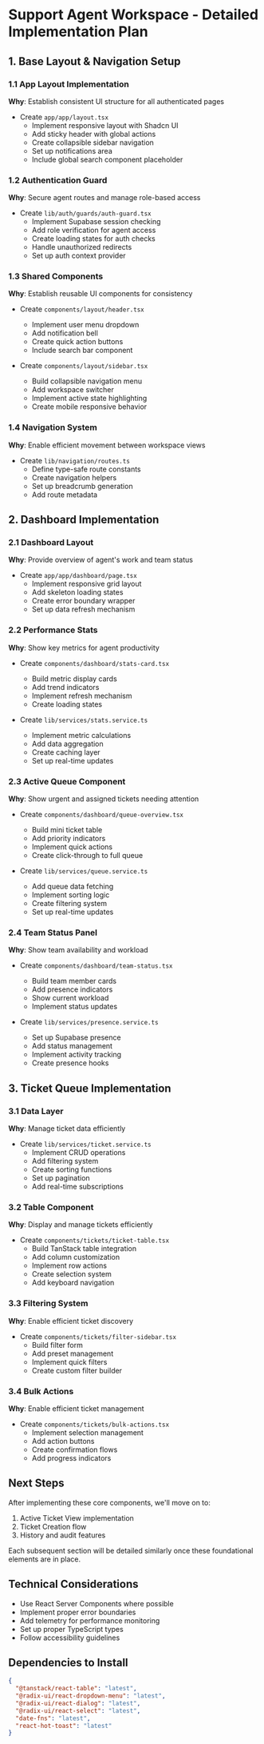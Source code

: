# Support Agent Workspace - Detailed Implementation Plan

## 1. Base Layout & Navigation Setup
### 1.1 App Layout Implementation
**Why**: Establish consistent UI structure for all authenticated pages
- Create `app/app/layout.tsx`
  - Implement responsive layout with Shadcn UI
  - Add sticky header with global actions
  - Create collapsible sidebar navigation
  - Set up notifications area
  - Include global search component placeholder

### 1.2 Authentication Guard
**Why**: Secure agent routes and manage role-based access
- Create `lib/auth/guards/auth-guard.tsx`
  - Implement Supabase session checking
  - Add role verification for agent access
  - Create loading states for auth checks
  - Handle unauthorized redirects
  - Set up auth context provider

### 1.3 Shared Components
**Why**: Establish reusable UI components for consistency
- Create `components/layout/header.tsx`
  - Implement user menu dropdown
  - Add notification bell
  - Create quick action buttons
  - Include search bar component

- Create `components/layout/sidebar.tsx`
  - Build collapsible navigation menu
  - Add workspace switcher
  - Implement active state highlighting
  - Create mobile responsive behavior

### 1.4 Navigation System
**Why**: Enable efficient movement between workspace views
- Create `lib/navigation/routes.ts`
  - Define type-safe route constants
  - Create navigation helpers
  - Set up breadcrumb generation
  - Add route metadata

## 2. Dashboard Implementation
### 2.1 Dashboard Layout
**Why**: Provide overview of agent's work and team status
- Create `app/app/dashboard/page.tsx`
  - Implement responsive grid layout
  - Add skeleton loading states
  - Create error boundary wrapper
  - Set up data refresh mechanism

### 2.2 Performance Stats
**Why**: Show key metrics for agent productivity
- Create `components/dashboard/stats-card.tsx`
  - Build metric display cards
  - Add trend indicators
  - Implement refresh mechanism
  - Create loading states

- Create `lib/services/stats.service.ts`
  - Implement metric calculations
  - Add data aggregation
  - Create caching layer
  - Set up real-time updates

### 2.3 Active Queue Component
**Why**: Show urgent and assigned tickets needing attention
- Create `components/dashboard/queue-overview.tsx`
  - Build mini ticket table
  - Add priority indicators
  - Implement quick actions
  - Create click-through to full queue

- Create `lib/services/queue.service.ts`
  - Add queue data fetching
  - Implement sorting logic
  - Create filtering system
  - Set up real-time updates

### 2.4 Team Status Panel
**Why**: Show team availability and workload
- Create `components/dashboard/team-status.tsx`
  - Build team member cards
  - Add presence indicators
  - Show current workload
  - Implement status updates

- Create `lib/services/presence.service.ts`
  - Set up Supabase presence
  - Add status management
  - Implement activity tracking
  - Create presence hooks

## 3. Ticket Queue Implementation
### 3.1 Data Layer
**Why**: Manage ticket data efficiently
- Create `lib/services/ticket.service.ts`
  - Implement CRUD operations
  - Add filtering system
  - Create sorting functions
  - Set up pagination
  - Add real-time subscriptions

### 3.2 Table Component
**Why**: Display and manage tickets efficiently
- Create `components/tickets/ticket-table.tsx`
  - Build TanStack table integration
  - Add column customization
  - Implement row actions
  - Create selection system
  - Add keyboard navigation

### 3.3 Filtering System
**Why**: Enable efficient ticket discovery
- Create `components/tickets/filter-sidebar.tsx`
  - Build filter form
  - Add preset management
  - Implement quick filters
  - Create custom filter builder

### 3.4 Bulk Actions
**Why**: Enable efficient ticket management
- Create `components/tickets/bulk-actions.tsx`
  - Implement selection management
  - Add action buttons
  - Create confirmation flows
  - Add progress indicators

## Next Steps
After implementing these core components, we'll move on to:
1. Active Ticket View implementation
2. Ticket Creation flow
3. History and audit features

Each subsequent section will be detailed similarly once these foundational elements are in place.

## Technical Considerations
- Use React Server Components where possible
- Implement proper error boundaries
- Add telemetry for performance monitoring
- Set up proper TypeScript types
- Follow accessibility guidelines

## Dependencies to Install
```json
{
  "@tanstack/react-table": "latest",
  "@radix-ui/react-dropdown-menu": "latest",
  "@radix-ui/react-dialog": "latest",
  "@radix-ui/react-select": "latest",
  "date-fns": "latest",
  "react-hot-toast": "latest"
}
``` 